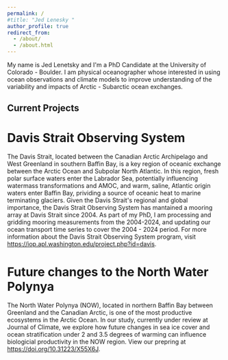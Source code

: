 ```yaml
---
permalink: /
#title: "Jed Lenesky "
author_profile: true
redirect_from: 
  - /about/
  - /about.html
---
```


My name is Jed Lenetsky and I'm a PhD Candidate at the University of Colorado - Boulder. I am  physical oceanographer whose interested in using ocean observations and climate models to improve understanding of the variability and impacts of Arctic - Subarctic ocean exchanges.  

## Current Projects

# Davis Strait Observing System
The Davis Strait, located between the Canadian Arctic Archipelago and West Greenland in southern Baffin Bay, is a key region of oceanic exchange between the Arctic Ocean and Subpolar North Atlantic. In this region, fresh polar surface waters enter the Labrador Sea, potentially influencing watermass transformations and AMOC, and warm, saline, Atlantic origin waters enter Baffin Bay, prividing a source of oceanic heat to marine terminating glaciers. Given the Davis Strait's regional and global importance, the Davis Strait Observing System has mantained a mooring array at Davis Strait since 2004. As part of my PhD, I am processing and gridding mooring measurements from the 2004-2024, and updating our ocean transport time series to cover the 2004 - 2024 period. For more information about the Davis Strait Observing System program, visit <https://iop.apl.washington.edu/project.php?id=davis>.

# Future changes to the North Water Polynya
The North Water Polynya (NOW), located in northern Baffin Bay between Greenland and the Canadian Arctic, is one of the most productive ecosystems in the Arctic Ocean. In our study, currently under review at Journal of Climate, we explore how future changes in sea ice cover and ocean stratification under 2 and 3.5 degrees of warming can influence biologicial productivity in the NOW region. View our prepring at <https://doi.org/10.31223/X55X6J>.

 <!-- INCLUDE KEY FIGURE -->

<!-- ## Past Projects

# The Bering Strait throughflow and seasonal sea ice forecasting  -->
